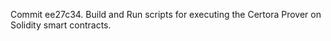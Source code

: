 Commit ee27c34.                    Build and Run scripts for executing the Certora Prover on Solidity smart contracts.